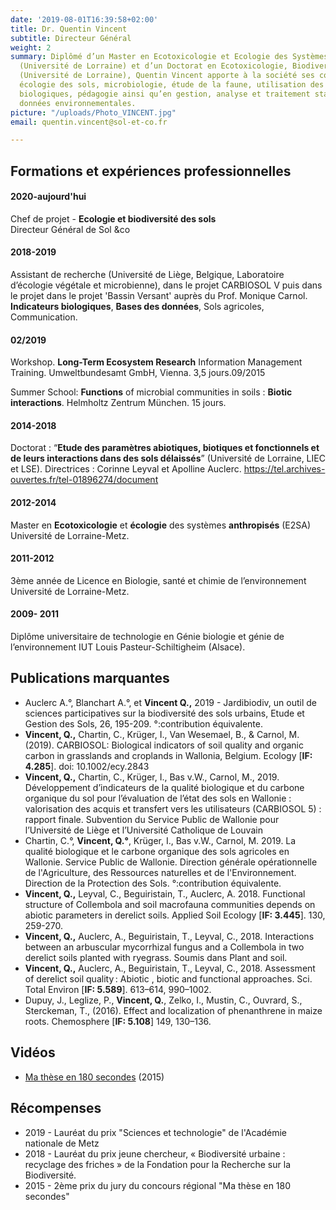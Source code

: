 ```yaml
---
date: '2019-08-01T16:39:58+02:00'
title: Dr. Quentin Vincent
subtitle: Directeur Général
weight: 2
summary: Diplômé d’un Master en Ecotoxicologie et Ecologie des Systèmes Anthropisés
  (Université de Lorraine) et d’un Doctorat en Ecotoxicologie, Biodiversité et Ecosystème
  (Université de Lorraine), Quentin Vincent apporte à la société ses compétences en
  écologie des sols, microbiologie, étude de la faune, utilisation des indicateurs
  biologiques, pédagogie ainsi qu’en gestion, analyse et traitement statistiques des
  données environnementales.
picture: "/uploads/Photo_VINCENT.jpg"
email: quentin.vincent@sol-et-co.fr

---
```

## Formations et expériences professionnelles

#### 2020-aujourd'hui

Chef de projet - **Ecologie et biodiversité des sols**  
Directeur Général de Sol &co

#### 2018-2019

Assistant de recherche (Université de Liège, Belgique, Laboratoire d’écologie végétale et microbienne), dans le projet CARBIOSOL V puis dans le projet dans le projet 'Bassin Versant' auprès du Prof. Monique Carnol. **Indicateurs biologiques**, **Bases des données**, Sols agricoles, Communication.

#### 02/2019

Workshop. **Long-Term Ecosystem Research** Information Management Training. Umweltbundesamt GmbH, Vienna. 3,5 jours.09/2015

Summer School: **Functions** of microbial communities in soils : **Biotic interactions**. Helmholtz Zentrum München. 15 jours.

#### 2014-2018

Doctorat : “**Etude des paramètres abiotiques, biotiques et fonctionnels et de leurs interactions dans des sols délaissés**” (Université de Lorraine, LIEC et LSE). Directrices : Corinne Leyval et Apolline Auclerc. https://tel.archives-ouvertes.fr/tel-01896274/document

#### 2012-2014

Master en **Ecotoxicologie** et **écologie** des systèmes **anthropisés** (E2SA) Université de Lorraine-Metz.

#### 2011-2012

3ème année de Licence en Biologie, santé et chimie de l’environnement Université de Lorraine-Metz.

#### 2009- 2011

Diplôme universitaire de technologie en Génie biologie et génie de l’environnement IUT Louis Pasteur-Schiltigheim (Alsace).

## Publications marquantes

* Auclerc A.°, Blanchart A.°, et **Vincent Q.,** 2019 - Jardibiodiv, un outil de sciences participatives sur la biodiversité des sols urbains, Etude et Gestion des Sols, 26, 195-209. °:contribution équivalente.
* **Vincent, Q.,** Chartin, C., Krüger, I., Van Wesemael, B., & Carnol, M. (2019). CARBIOSOL: Biological indicators of soil quality and organic carbon in grasslands and croplands in Wallonia, Belgium. Ecology \[**IF: 4.285**\]. doi: 10.1002/ecy.2843
* **Vincent, Q.,** Chartin, C., Krüger, I., Bas v.W., Carnol, M., 2019. Développement d’indicateurs de la qualité biologique et du carbone organique du sol pour l’évaluation de l’état des sols en Wallonie : valorisation des acquis et transfert vers les utilisateurs (CARBIOSOL 5) : rapport finale. Subvention du Service Public de Wallonie pour l’Université de Liège et l’Université Catholique de Louvain
* Chartin, C.°, **Vincent, Q.°**, Krüger, I., Bas v.W., Carnol, M. 2019. La qualité biologique et le carbone organique des sols agricoles en Wallonie. Service Public de Wallonie. Direction générale opérationnelle de l'Agriculture, des Ressources naturelles et de l'Environnement. Direction de la Protection des Sols. °:contribution équivalente.
* **Vincent, Q.,** Leyval, C., Beguiristain, T., Auclerc, A. 2018. Functional structure of Collembola and soil macrofauna communities depends on abiotic parameters in derelict soils. Applied Soil Ecology \[**IF: 3.445**\]. 130, 259-270.
* **Vincent, Q.,** Auclerc, A., Beguiristain, T., Leyval, C., 2018. Interactions between an arbuscular mycorrhizal fungus and a Collembola in two derelict soils planted with ryegrass. Soumis dans Plant and soil.
* **Vincent, Q.,** Auclerc, A., Beguiristain, T., Leyval, C., 2018. Assessment of derelict soil quality : Abiotic , biotic and functional approaches. Sci. Total Environ \[**IF: 5.589**\]. 613–614, 990–1002.
* Dupuy, J., Leglize, P., **Vincent, Q.**, Zelko, I., Mustin, C., Ouvrard, S., Sterckeman, T., (2016). Effect and localization of phenanthrene in maize roots. Chemosphere \[**IF: 5.108**\] 149, 130–136.

## Vidéos

* [Ma thèse en 180 secondes](https://videos.univ-lorraine.fr/index.php?act=view&id=2169) (2015)

## Récompenses

* 2019 - Lauréat du prix "Sciences et technologie" de l'Académie nationale de Metz
* 2018 - Lauréat du prix jeune chercheur, « Biodiversité urbaine : recyclage des friches » de la Fondation pour la Recherche sur la Biodiversité.
* 2015 - 2ème prix du jury du concours régional "Ma thèse en 180 secondes"